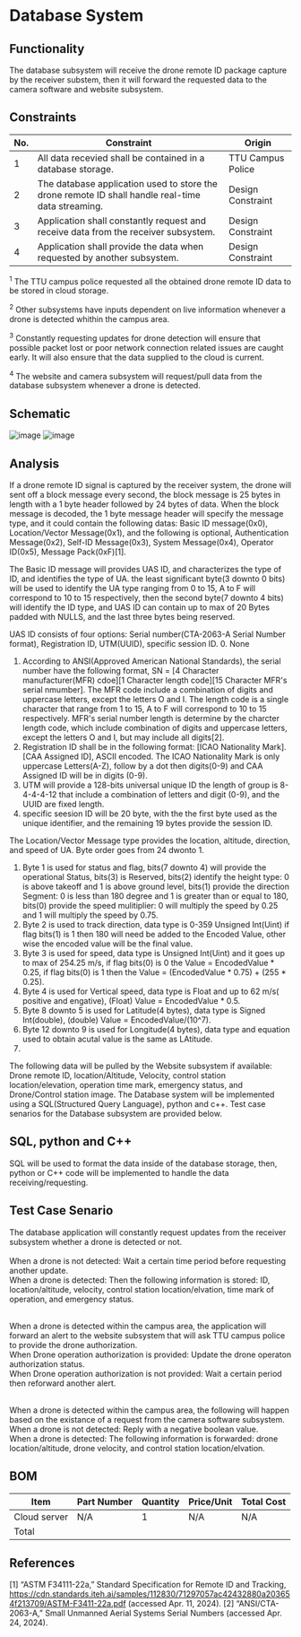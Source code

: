 # Database System
## Functionality
The database subsystem will receive the drone remote ID package capture by the receiver substem, then it will forward the requested data to the camera software and website subsystem.

## Constraints
| No.| Constraint | Origin |
| -- | --------- |--------|
|  1 | All data recevied shall be contained in a database storage. | TTU Campus Police |
|  2 | The database application used to store the drone remote ID shall handle real-time data streaming. | Design Constraint |    
|  3 | Application shall constantly request and receive data from the receiver subsystem. | Design Constraint |
|  4 | Application shall provide the data when requested by another subsystem. | Design Constraint |

<sup>1</sup> 
The TTU campus police requested all the obtained drone remote ID data to be stored in cloud storage.

<sup>2</sup> 
Other subsystems have inputs dependent on live information whenever a drone is detected whithin the campus area.

<sup>3</sup> 
Constantly requesting updates for drone detection will ensure that possible packet lost or poor network connection related issues are caught early. It will also ensure that the data supplied to the cloud is current. 

<sup>4</sup> 
The website and camera subsystem will request/pull data from the database subsystem whenever a drone is detected.

## Schematic
![image](https://github.com/mrnye42/Drone-Tracker-Project/assets/113947428/3ba8fc14-7e0f-4cbe-b26b-8a761d125e5b)
![image](https://github.com/mrnye42/Drone-Tracker-Project/assets/113947428/fab463f7-9778-4e9d-abe5-add71418a55c)

## Analysis
If a drone remote ID signal is captured by the receiver system, the drone will sent off a block message every second, the block message is 25 bytes in length with a 1 byte header followed by 24 bytes of data. When the block message is decoded, the 1 byte message header will specify the message type, and it could contain the following datas: Basic ID message(0x0), Location/Vector Message(0x1), and the following is optional, Authentication Message(0x2), Self-ID Message(0x3), System Message(0x4), Operator ID(0x5), Message Pack(0xF)[1].

The Basic ID message will provides UAS ID, and characterizes the type of ID, and identifies the type of UA. the least significant byte(3 downto 0 bits) will be used to identify the UA type ranging from 0 to 15, A to F will correspond to 10 to 15 respectively, then the second byte(7 downto 4 bits) will identify the ID type, and UAS ID can contain up to max of 20 Bytes padded with NULLS, and the last three bytes being reserved.

UAS ID consists of four options: Serial number(CTA-2063-A Serial Number format), Registration ID, UTM(UUID), specific session ID.
0. None
1. According to ANSI(Approved American National Standards), the serial number have the following format, SN = [4 Character manufacturer(MFR) cdoe][1 Character length code][15 Character MFR's serial nmumber]. The MFR code include a combination of digits and uppercase letters, except the letters O and I. The length code is a single character that range from 1 to 15, A to F will correspond to 10 to 15 respectively. MFR's serial number length is determine by the charcter length code, which include combination of digits and uppercase letters, except the letters O and I, but may include all digits[2].
2. Registration ID shall be in the following format: [ICAO Nationality Mark].[CAA Assigned ID], ASCII encoded. The ICAO Nationality Mark is only uppercase Letters(A-Z), follow by a dot then digits(0-9) and CAA Assigned ID will be in digits (0-9).
3. UTM will provide a 128-bits universal unique ID the length of group is 8-4-4-4-12 that include a combination of letters and digit (0-9), and the UUID are fixed length.
4. specific seesion ID will be 20 byte, with the the first byte used as the unique identifier, and the remaining 19 bytes provide the session ID.

The Location/Vector Message type provides the location, altitude, direction, and speed of UA. Byte order goes from 24 dwonto 1.
1. Byte 1 is used for status and flag, bits(7 downto 4) will provide the operational Status, bits(3) is Reserved, bits(2) identify the height type: 0 is above takeoff and 1 is above ground level, bits(1) provide the direction Segment: 0 is less than 180 degree and 1 is greater than or equal to 180, bits(0) provide the speed mulitiplier: 0 will multiply the speed by 0.25 and 1 will multiply the speed by 0.75.
2. Byte 2 is used to track direction, data type is 0-359 Unsigned Int(Uint) if flag bits(1) is 1 then 180 will need be added to the Encoded Value, other wise the encoded value will be the final value.
3. Byte 3 is used for speed, data type is Unsigned Int(Uint) and it goes up to max of 254.25 m/s, if flag bits(0) is 0 the Value = EncodedValue * 0.25, if flag bits(0) is 1 then the Value = (EncodedValue * 0.75) + (255 * 0.25).
4. Byte 4 is used for Vertical speed, data type is Float and up to 62 m/s( positive and engative), (Float) Value = EncodedValue * 0.5.
5. Byte 8 downto 5 is used for Latitude(4 bytes), data type is Signed Int(double), (double) Value = EncodedValue/(10^7).
6. Byte 12 downto 9 is used for Longitude(4 bytes), data type and equation used to obtain acutal value is the same as LAtitude.
7. 







The following data will be pulled by the Website subsystem if available: Drone remote ID, location/Altitude, Velocity, control station location/elevation, operation time mark, emergency status, and Drone/Control station image. The Database system will be implemented using a SQL(Structured Query Language), python and c++. Test case senarios for the Database subsystem are provided below.

## SQL, python and C++
SQL will be used to format the data inside of the database storage, then, python or C++ code will be implemented to handle the data receiving/requesting.

## Test Case Senario
The database application will constantly request updates from the receiver subsystem whether a drone is detected or not.<br />  
When a drone is not detected: Wait a certain time period before requesting another update.<br /> 
When a drone is detected: Then the following information is stored: ID, location/altitude, velocity, control station location/elvation, time mark of operation, and emergency status.<br /><br />

When a drone is detected within the campus area, the application will forward an alert to the website subsystem that will ask TTU campus police to provide the drone authorization.<br />
When Drone operation authorization is provided: Update the drone operaton authorization status.<br /> 
When Drone operation authorization is not provided: Wait a certain period then reforward another alert.<br /><br />

When a drone is detected within the campus area, the following will happen based on the existance of a request from the camera software subsystem.<br />
When a drone is not detected: Reply with a negative boolean value.<br /> 
When a drone is detected: The following information is forwarded: drone location/altitude, drone velocity, and control station location/elvation.<br />

## BOM
| Item     | Part Number | Quantity | Price/Unit     | Total Cost |
| -------- | ------------| -------- |----------------|------------|
| Cloud server | N/A | 1 | N/A | N/A |
|Total     |             |          |                |            |

## References
<!-- This is how to do footnotes for the references: --> 
[1] “ASTM F34111-22a,” Standard Specification for Remote ID and Tracking, https://cdn.standards.iteh.ai/samples/112830/71297057ac42432880a203654f213709/ASTM-F3411-22a.pdf (accessed Apr. 11, 2024). 
[2] “ANSI/CTA-2063-A,” Small Unmanned Aerial Systems Serial Numbers (accessed Apr. 24, 2024).
<!--etc.-->

